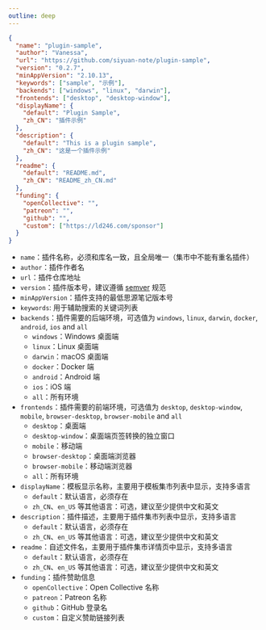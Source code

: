 ```yaml
---
outline: deep
---
```


```json
{
  "name": "plugin-sample",
  "author": "Vanessa",
  "url": "https://github.com/siyuan-note/plugin-sample",
  "version": "0.2.7",
  "minAppVersion": "2.10.13",
  "keywords": ["sample", "示例"],
  "backends": ["windows", "linux", "darwin"],
  "frontends": ["desktop", "desktop-window"],
  "displayName": {
    "default": "Plugin Sample",
    "zh_CN": "插件示例"
  },
  "description": {
    "default": "This is a plugin sample",
    "zh_CN": "这是一个插件示例"
  },
  "readme": {
    "default": "README.md",
    "zh_CN": "README_zh_CN.md"
  },
  "funding": {
    "openCollective": "",
    "patreon": "",
    "github": "",
    "custom": ["https://ld246.com/sponsor"]
  }
}
```

- `name`：插件名称，必须和库名一致，且全局唯一（集市中不能有重名插件）
- `author`：插件作者名
- `url`：插件仓库地址
- `version`：插件版本号，建议遵循 [semver](https://semver.org/lang/zh-CN/) 规范
- `minAppVersion`：插件支持的最低思源笔记版本号
- `keywords`: 用于辅助搜索的关键词列表
- `backends`：插件需要的后端环境，可选值为 `windows`, `linux`, `darwin`, `docker`, `android`, `ios` and `all`
  - `windows`：Windows 桌面端
  - `linux`：Linux 桌面端
  - `darwin`：macOS 桌面端
  - `docker`：Docker 端
  - `android`：Android 端
  - `ios`：iOS 端
  - `all`：所有环境
- `frontends`：插件需要的前端环境，可选值为 `desktop`, `desktop-window`, `mobile`, `browser-desktop`, `browser-mobile` and `all`
  - `desktop`：桌面端
  - `desktop-window`：桌面端页签转换的独立窗口
  - `mobile`：移动端
  - `browser-desktop`：桌面端浏览器
  - `browser-mobile`：移动端浏览器
  - `all`：所有环境
- `displayName`：模板显示名称，主要用于模板集市列表中显示，支持多语言
  - `default`：默认语言，必须存在
  - `zh_CN`、`en_US` 等其他语言：可选，建议至少提供中文和英文
- `description`：插件描述，主要用于插件集市列表中显示，支持多语言
  - `default`：默认语言，必须存在
  - `zh_CN`、`en_US` 等其他语言：可选，建议至少提供中文和英文
- `readme`：自述文件名，主要用于插件集市详情页中显示，支持多语言
  - `default`：默认语言，必须存在
  - `zh_CN`、`en_US` 等其他语言：可选，建议至少提供中文和英文
- `funding`：插件赞助信息
  - `openCollective`：Open Collective 名称
  - `patreon`：Patreon 名称
  - `github`：GitHub 登录名
  - `custom`：自定义赞助链接列表
